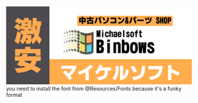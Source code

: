 ![preview image](@Resources/Images/preview.png)
you need to install the font from @Resources/Fonts because it's a funky format
